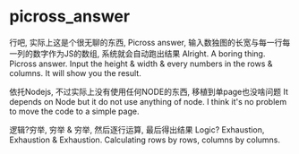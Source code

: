 # picross_answer
行吧, 实际上这是个很无聊的东西, Picross answer, 输入数独图的长宽与每一行每一列的数字作为JS的数组, 系统就会自动跑出结果
Alright. A boring thing. Picross answer. Input the height & width & every numbers in the rows & columns. It will show you the result.

依托Nodejs, 不过实际上没有使用任何NODE的东西, 移植到单page也没啥问题
It depends on Node but it do not use anything of node. I think it's no problem to move the code to a simple page.

逻辑?穷举, 穷举 & 穷举, 然后逐行运算, 最后得出结果
Logic? Exhaustion, Exhaustion & Exhaustion. Calculating rows by rows, columns by columns.
